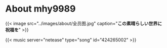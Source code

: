 # About mhy9989


{{< image src="../images/about/全员图.jpg" caption="**この素晴らしい世界に祝福を**" >}}

{{< music server="netease" type="song" id="424265002" >}}


